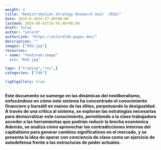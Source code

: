 ```yaml
---
weight: 4
title: "Redistribution Strategy Research Unit  (RSU)"
date: 2024-8-2024:57:40+08:00
lastmod: 2024-08-01T16:45:40+08:00
draft: false
author: "unlord"
authorLink: "https://unlordl4b.pages.dev/"
description: ""
images: ["RSU.jpg"]
resources:
- name: "featured-image"
  src: "RSU.jpg"

tags: ["trading","rsu",]
categories: ["l4b"]

lightgallery: true
---
```


<b>Este documento se sumerge en las dinámicas del neoliberalismo, enfocándose en cómo este sistema ha concentrado el conocimiento financiero y bursátil
en manos de las élites, perpetuando la desigualdad. A través de una crítica al sistema, se exploran las estrategias necesarias para democratizar este conocimiento,
permitiendo a la clase trabajadora acceder a las herramientas que podrían reducir la brecha económica. Además, se analiza cómo aprovechar las contradicciones internas
del capitalismo para generar cambios significativos en el mercado, y se presenta la idea de operar con conciencia de clase como un ejercicio de autodefensa frente
a las estructuras de poder actuales. </b>

<!--more-->
